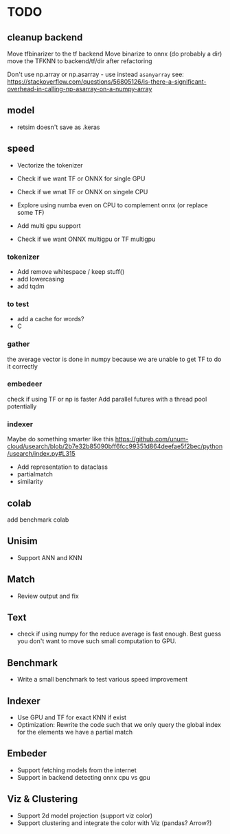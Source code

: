 # TODO

## cleanup backend
Move tfbinarizer to the tf backend
Move binarize to onnx (do probably a dir)
move the TFKNN to backend/tf/dir after refactoring

Don't use np.array or np.asarray - use instead `asanyarray`
see: https://stackoverflow.com/questions/56805126/is-there-a-significant-overhead-in-calling-np-asarray-on-a-numpy-array

## model
- retsim doesn't save as .keras

## speed

- Vectorize the tokenizer
- Check if we want TF or ONNX for single GPU
- Check if we wnat TF or ONNX on singele CPU


- Explore using numba even on CPU to complement onnx (or replace some TF)
- Add multi gpu support
- Check if we want ONNX multigpu or TF multigpu



### tokenizer
- Add remove whitespace / keep stuff()
- add lowercasing
- add tqdm
### to test
- add a cache for words?
- C

### gather
the average vector is done in numpy because we are unable to get TF to do it correctly

### embedeer
check if using TF or np is faster
Add parallel futures with a thread pool potentially

### indexer

Maybe do something smarter like this
https://github.com/unum-cloud/usearch/blob/2b7e32b85090bff6fcc99351d864deefae5f2bec/python/usearch/index.py#L315

- Add representation to dataclass
 - partialmatch
 - similarity


## colab

add benchmark colab

## Unisim
- Support ANN and KNN

## Match
- Review output and fix

## Text
- check if using numpy for the reduce average is fast enough. Best guess
you don't want to move such small computation to GPU.

## Benchmark
- Write a small benchmark to test various speed improvement

## Indexer
- Use GPU and TF for exact KNN if exist
- Optimization: Rewrite the code such that we only query the global index
for the elements we have a partial match


## Embeder
- Support fetching models from the internet
- Support in backend detecting onnx cpu vs gpu


## Viz & Clustering
- Support 2d model projection (support viz color)
- Support clustering and integrate the color with Viz (pandas? Arrow?)